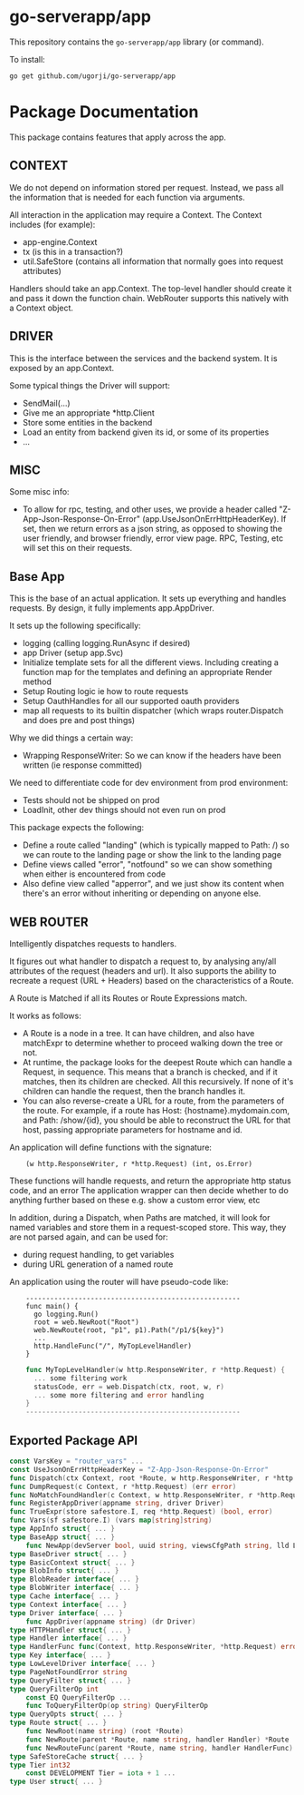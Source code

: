 # go-serverapp/app

This repository contains the `go-serverapp/app` library (or command).

To install:

```
go get github.com/ugorji/go-serverapp/app
```

# Package Documentation


This package contains features that apply across the app.


## CONTEXT

We do not depend on information stored per request. Instead, we pass all the
information that is needed for each function via arguments.

All interaction in the application may require a Context. The Context
includes (for example):

  - app-engine.Context
  - tx (is this in a transaction?)
  - util.SafeStore (contains all information that normally goes into request attributes)

Handlers should take an app.Context. The top-level handler should create it
and pass it down the function chain. WebRouter supports this natively with a
Context object.


## DRIVER

This is the interface between the services and the backend system. It is
exposed by an app.Context.

Some typical things the Driver will support:

  - SendMail(...)
  - Give me an appropriate *http.Client
  - Store some entities in the backend
  - Load an entity from backend given its id, or some of its properties
  - ...


## MISC

Some misc info:

  - To allow for rpc, testing, and other uses, we provide a header called
    "Z-App-Json-Response-On-Error" (app.UseJsonOnErrHttpHeaderKey).
    If set, then we return errors as a json string, as opposed to showing the
    user friendly, and browser friendly, error view page.
    RPC, Testing, etc will set this on their requests.


## Base App

This is the base of an actual application. It sets up everything and handles
requests. By design, it fully implements app.AppDriver.

It sets up the following specifically:

  - logging (calling logging.RunAsync if desired)
  - app Driver (setup app.Svc)
  - Initialize template sets for all the different views.
    Including creating a function map for the templates and defining an appropriate Render method
  - Setup Routing logic ie how to route requests
  - Setup OauthHandles for all our supported oauth providers
  - map all requests to its builtin dispatcher
    (which wraps router.Dispatch and does pre and post things)

Why we did things a certain way:

  - Wrapping ResponseWriter:
    So we can know if the headers have been written (ie response committed)

We need to differentiate code for dev environment from prod environment:

  - Tests should not be shipped on prod
  - LoadInit, other dev things should not even run on prod

This package expects the following:

  - Define a route called "landing" (which is typically mapped to Path: /)
    so we can route to the landing page or show the link to the landing page
  - Define views called "error", "notfound" so we can show something when either is encountered from code
  - Also define view called "apperror", and we just show its content when there's an error
    without inheriting or depending on anyone else.


## WEB ROUTER

Intelligently dispatches requests to handlers.

It figures out what handler to dispatch a request to, by analysing any/all
attributes of the request (headers and url). It also supports the ability to
recreate a request (URL + Headers) based on the characteristics of a Route.

A Route is Matched if all its Routes or Route Expressions match.

It works as follows:

  - A Route is a node in a tree. It can have children, and also have matchExpr to determine
    whether to proceed walking down the tree or not.
  - At runtime, the package looks for the deepest Route which can handle a Request,
    in sequence. This means that a branch is checked, and if it matches, then its children
    are checked. All this recursively. If none of it's children can handle the request, then
    the branch handles it.
  - You can also reverse-create a URL for a route, from the parameters of the route. For example,
    if a route has Host: {hostname}.mydomain.com, and Path: /show/{id}, you should be able to
    reconstruct the URL for that host, passing appropriate parameters for hostname and id.

An application will define functions with the signature:

```
    (w http.ResponseWriter, r *http.Request) (int, os.Error)
```

These functions will handle requests, and return the appropriate http status
code, and an error The application wrapper can then decide whether to do
anything further based on these e.g. show a custom error view, etc

In addition, during a Dispatch, when Paths are matched, it will look for
named variables and store them in a request-scoped store. This way, they are
not parsed again, and can be used for:

  - during request handling, to get variables
  - during URL generation of a named route

An application using the router will have pseudo-code like:

```
    -----------------------------------------------------
    func main() {
      go logging.Run()
      root = web.NewRoot("Root")
      web.NewRoute(root, "p1", p1).Path("/p1/${key}")
      ...
      http.HandleFunc("/", MyTopLevelHandler)
    }
```

```go
    func MyTopLevelHandler(w http.ResponseWriter, r *http.Request) {
      ... some filtering work
      statusCode, err = web.Dispatch(ctx, root, w, r)
      ... some more filtering and error handling
    }
    -----------------------------------------------------
```

## Exported Package API

```go
const VarsKey = "router_vars" ...
const UseJsonOnErrHttpHeaderKey = "Z-App-Json-Response-On-Error"
func Dispatch(ctx Context, root *Route, w http.ResponseWriter, r *http.Request) error
func DumpRequest(c Context, r *http.Request) (err error)
func NoMatchFoundHandler(c Context, w http.ResponseWriter, r *http.Request) error
func RegisterAppDriver(appname string, driver Driver)
func TrueExpr(store safestore.I, req *http.Request) (bool, error)
func Vars(sf safestore.I) (vars map[string]string)
type AppInfo struct{ ... }
type BaseApp struct{ ... }
    func NewApp(devServer bool, uuid string, viewsCfgPath string, lld LowLevelDriver) (gapp *BaseApp, err error)
type BaseDriver struct{ ... }
type BasicContext struct{ ... }
type BlobInfo struct{ ... }
type BlobReader interface{ ... }
type BlobWriter interface{ ... }
type Cache interface{ ... }
type Context interface{ ... }
type Driver interface{ ... }
    func AppDriver(appname string) (dr Driver)
type HTTPHandler struct{ ... }
type Handler interface{ ... }
type HandlerFunc func(Context, http.ResponseWriter, *http.Request) error
type Key interface{ ... }
type LowLevelDriver interface{ ... }
type PageNotFoundError string
type QueryFilter struct{ ... }
type QueryFilterOp int
    const EQ QueryFilterOp ...
    func ToQueryFilterOp(op string) QueryFilterOp
type QueryOpts struct{ ... }
type Route struct{ ... }
    func NewRoot(name string) (root *Route)
    func NewRoute(parent *Route, name string, handler Handler) *Route
    func NewRouteFunc(parent *Route, name string, handler HandlerFunc) *Route
type SafeStoreCache struct{ ... }
type Tier int32
    const DEVELOPMENT Tier = iota + 1 ...
type User struct{ ... }
```

